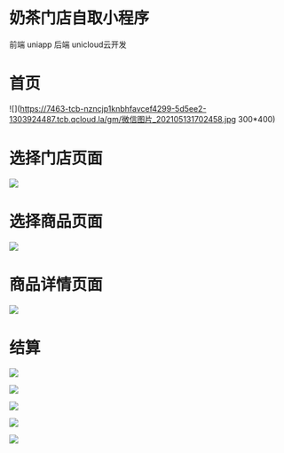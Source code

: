 # 奶茶门店自取小程序

前端 uniapp 
后端 unicloud云开发

# 首页 #
![](https://7463-tcb-nzncjp1knbhfavcef4299-5d5ee2-1303924487.tcb.qcloud.la/gm/微信图片_202105131702458.jpg 300*400)

# 选择门店页面 #
![](https://7463-tcb-nzncjp1knbhfavcef4299-5d5ee2-1303924487.tcb.qcloud.la/gm/微信图片_202105131702457.jpg)

# 选择商品页面 #
![](https://7463-tcb-nzncjp1knbhfavcef4299-5d5ee2-1303924487.tcb.qcloud.la/gm/微信图片_202105131702456.jpg)

# 商品详情页面 #
![](https://7463-tcb-nzncjp1knbhfavcef4299-5d5ee2-1303924487.tcb.qcloud.la/gm/微信图片_202105131702455.jpg)

# 结算 #
![](https://7463-tcb-nzncjp1knbhfavcef4299-5d5ee2-1303924487.tcb.qcloud.la/gm/微信图片_202105131702454.jpg)

![](https://7463-tcb-nzncjp1knbhfavcef4299-5d5ee2-1303924487.tcb.qcloud.la/gm/微信图片_202105131702452.jpg)

![](https://7463-tcb-nzncjp1knbhfavcef4299-5d5ee2-1303924487.tcb.qcloud.la/gm/微信图片_20210513170245.jpg)  

![](https://7463-tcb-nzncjp1knbhfavcef4299-5d5ee2-1303924487.tcb.qcloud.la/gm/微信图片_202105131702451.jpg)

![](https://7463-tcb-nzncjp1knbhfavcef4299-5d5ee2-1303924487.tcb.qcloud.la/gm/微信图片_202105131702453.jpg)
